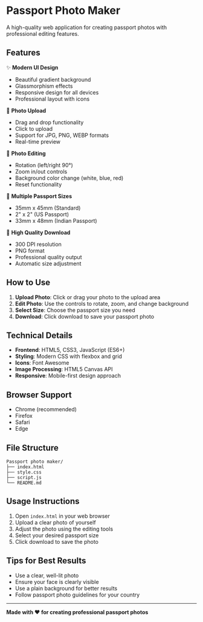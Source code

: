 # Passport Photo Maker

A high-quality web application for creating passport photos with professional editing features.

## Features

✨ **Modern UI Design**
- Beautiful gradient background
- Glassmorphism effects
- Responsive design for all devices
- Professional layout with icons

📸 **Photo Upload**
- Drag and drop functionality
- Click to upload
- Support for JPG, PNG, WEBP formats
- Real-time preview

🎨 **Photo Editing**
- Rotation (left/right 90°)
- Zoom in/out controls
- Background color change (white, blue, red)
- Reset functionality

📏 **Multiple Passport Sizes**
- 35mm x 45mm (Standard)
- 2" x 2" (US Passport)
- 33mm x 48mm (Indian Passport)

💾 **High Quality Download**
- 300 DPI resolution
- PNG format
- Professional quality output
- Automatic size adjustment

## How to Use

1. **Upload Photo**: Click or drag your photo to the upload area
2. **Edit Photo**: Use the controls to rotate, zoom, and change background
3. **Select Size**: Choose the passport size you need
4. **Download**: Click download to save your passport photo

## Technical Details

- **Frontend**: HTML5, CSS3, JavaScript (ES6+)
- **Styling**: Modern CSS with flexbox and grid
- **Icons**: Font Awesome
- **Image Processing**: HTML5 Canvas API
- **Responsive**: Mobile-first design approach

## Browser Support

- Chrome (recommended)
- Firefox
- Safari
- Edge

## File Structure

```
Passport photo maker/
├── index.html
├── style.css
├── script.js
└── README.md
```

## Usage Instructions

1. Open `index.html` in your web browser
2. Upload a clear photo of yourself
3. Adjust the photo using the editing tools
4. Select your desired passport size
5. Click download to save the photo

## Tips for Best Results

- Use a clear, well-lit photo
- Ensure your face is clearly visible
- Use a plain background for better results
- Follow passport photo guidelines for your country

---

**Made with ❤️ for creating professional passport photos**
